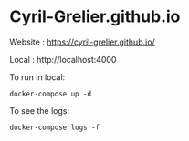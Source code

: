 # Cyril-Grelier.github.io

Website : https://cyril-grelier.github.io/

Local : http://localhost:4000

To run in local:

    docker-compose up -d

To see the logs:

    docker-compose logs -f
